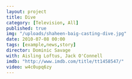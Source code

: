 ```yaml
---
layout: project
title: Dive
category: [Television, All]
published: true
img: "/uploads/shaheen-baig-casting-dive.jpg"
date: 2010-07-08 00:00
tags: [example,news,story]
director: Dominic Savage
with: Aisling Loftus, Jack O'Connell
imdb: "http://www.imdb.com/title/tt1458547/"
video: w4c0upq6zy
---
```



